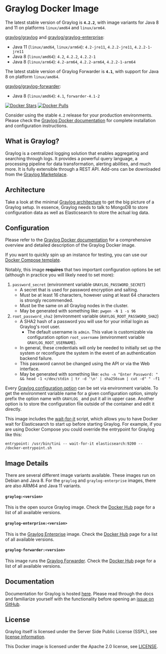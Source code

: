 # Graylog Docker Image

The latest stable version of Graylog is **`4.2.2`**, with image variants for Java 8 and 11 on platforms `linux/amd64` and `linux/arm64`.

[graylog/graylog](https://hub.docker.com/r/graylog/graylog/) and [graylog/graylog-enterprise](https://hub.docker.com/r/graylog/graylog-enterprise/):
* Java 11 (`linux/amd64`, `linux/arm64`): `4.2-jre11`, `4.2.2-jre11`, `4.2.2-1-jre11`
* Java 8 (`linux/amd64`): `4.2`, `4.2.2`, `4.2.2-1`
* Java 8 (`linux/arm64`): `4.2-arm64`, `4.2.2-arm64`, `4.2.2-1-arm64`

The latest stable version of Graylog Forwarder is **`4.1`**, with support for Java 8 on platform `linux/amd64`.

[graylog/graylog-forwarder](https://hub.docker.com/r/graylog/graylog-forwarder/):
* Java 8 (`linux/amd64`): `4.1`, `forwarder-4.1-2`

[![Docker Stars](https://img.shields.io/docker/stars/graylog/graylog.svg)][hub] [![Docker Pulls](https://img.shields.io/docker/pulls/graylog/graylog.svg)][hub]

[hub]: https://hub.docker.com/r/graylog/graylog/

Consider using the stable `4.2` release for your production environments. Please check the [Graylog Docker documentation](https://docs.graylog.org/docs/docker) for complete installation and configuration instructions.


## What is Graylog?

Graylog is a centralized logging solution that enables aggregating and searching through logs. It provides a powerful query language, a processing pipeline for data transformation, alerting abilities, and much more. It is fully extensible through a REST API. Add-ons can be downloaded from the [Graylog Marketplace](https://marketplace.graylog.org/).

## Architecture

Take a look at the minimal [Graylog architecture](https://docs.graylog.org/docs/architecture) to get the big picture of a Graylog setup. In essence, Graylog needs to talk to MongoDB to store configuration data as well as Elasticsearch to store the actual log data.


## Configuration

Please refer to the [Graylog Docker documentation](https://docs.graylog.org/docs/docker) for a comprehensive overview and detailed description of the Graylog Docker image.

If you want to quickly spin up an instance for testing, you can use our [Docker Compose template](https://github.com/Graylog2/docker-compose).

Notably, this image **requires** that two important configuration options be set (although in practice you will likely need to set more):
1. `password_secret` (environment variable `GRAYLOG_PASSWORD_SECRET`)
    * A secret that is used for password encryption and salting.
    * Must be at least 16 characters, however using at least 64 characters is strongly recommended.
    * Must be the same on all Graylog nodes in the cluster.
    * May be generated with something like: `pwgen -N 1 -s 96`
2. `root_password_sha2` (environment variable `GRAYLOG_ROOT_PASSWORD_SHA2`)
    * A SHA2 hash of a password you will use for your initial login as Graylog's root user.
      * The default username is `admin`.  This value is customizable via configuration option `root_username` (environment variable `GRAYLOG_ROOT_USERNAME`).
    * In general, these credentials will only be needed to initially set up the system or reconfigure the system in the event of an authentication backend failure.
    * This password cannot be changed using the API or via the Web interface.
    * May be generated with something like: `echo -n "Enter Password: " && head -1 </dev/stdin | tr -d '\n' | sha256sum | cut -d" " -f1`


Every [Graylog configuration option](https://docs.graylog.org/docs/server-conf) can be set via environment variable. To get the environment variable name for a given configuration option, simply prefix the option name with `GRAYLOG_` and put it all in upper case. Another option is to store the configuration file outside of the container and edit it directly.

This image includes the [wait-for-it](https://github.com/vishnubob/wait-for-it) script, which allows you to have Docker wait for Elasticsearch to start up before starting Graylog. For example, if you are using Docker Compose you could override the entrypoint for Graylog like this:

`entrypoint: /usr/bin/tini -- wait-for-it elasticsearch:9200 --  /docker-entrypoint.sh`


## Image Details

There are several different image variants available. These images run on Debian and Java 8. For the `graylog` and `graylog-enterprise` images, there are also ARM64 and Java 11 variants.

#### `graylog:<version>`

This is the open source Graylog image. Check the [Docker Hub](https://hub.docker.com/r/graylog/graylog/tags) page for a list of all available versions.


#### `graylog-enterprise:<version>`

This is the [Graylog Enterprise](https://docs.graylog.org/docs/intro) image. Check the [Docker Hub](https://hub.docker.com/r/graylog/graylog-enterprise/tags) page for a list of all available versions.


#### `graylog-forwarder:<version>`

This image runs the [Graylog Forwarder](https://docs.graylog.org/docs/forwarder). Check the [Docker Hub](https://hub.docker.com/repository/docker/graylog/graylog-forwarder/tags) page for a list of all available versions.




## Documentation

Documentation for Graylog is hosted [here](https://docs.graylog.org/). Please read through the docs and familiarize yourself with the functionality before opening an [issue on GitHub](https://github.com/Graylog2/graylog2-server/issues).

## License

Graylog itself is licensed under the Server Side Public License (SSPL), see [license information](https://www.mongodb.com/licensing/server-side-public-license).

This Docker image is licensed under the Apache 2.0 license, see [LICENSE](LICENSE).
